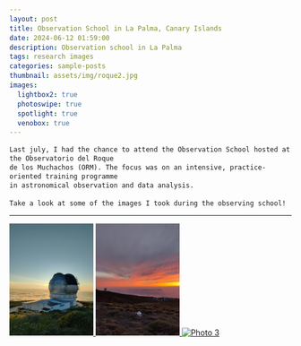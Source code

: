 ```yaml
---
layout: post
title: Observation School in La Palma, Canary Islands
date: 2024-06-12 01:59:00
description: Observation school in La Palma
tags: research images
categories: sample-posts
thumbnail: assets/img/roque2.jpg
images:
  lightbox2: true
  photoswipe: true
  spotlight: true
  venobox: true
---
```


````
Last july, I had the chance to attend the Observation School hosted at the Observatorio del Roque  
de los Muchachos (ORM). The focus was on an intensive, practice-oriented training programme  
in astronomical observation and data analysis.

Take a look at some of the images I took during the observing school!
````
---

<div class="spotlight-group">
    <a class="spotlight" href="/assets/img/roque2.jpg">
        <img src="/assets/img/roque2.jpg" alt="Photo 1" style="width: 150px; height: auto;"/>
    </a>
    <a class="spotlight" href="/assets/img/roque1.jpg">
        <img src="/assets/img/roque1.jpg" alt="Photo 2" style="width: 150px; height: auto;"/>
    </a>
    <a class="spotlight" href="/assets/img/roque3.jpg">
        <img src="/assets/img/roque3.jpg" alt="Photo 3" style="width: 150px; height: auto;"/>
    </a>
</div>